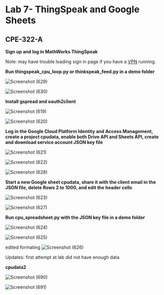 # Lab 7- ThingSpeak and Google Sheets
## CPE-322-A

**Sign up and log in MathWorks ThingSpeak**

Note: may have trouble loading sign in page if you have a [VPN](https://en.wikipedia.org/wiki/VPN_service) running.

**Run thingspeak_cpu_loop.py or thinkspeak_feed.py in a demo folder**

![Screenshot (629)](https://user-images.githubusercontent.com/97755080/220673873-56cfbcb0-f568-4d29-9178-b92e958de63d.png)

![Screenshot (630)](https://user-images.githubusercontent.com/97755080/220674121-939d33ef-8d68-4878-ab6c-74834ea13b58.png)

**Install gspread and oauth2client**

![Screenshot (619)](https://user-images.githubusercontent.com/97755080/220477973-990ca79a-5c81-4112-889f-fa286c84fcc3.png)

![Screenshot (620)](https://user-images.githubusercontent.com/97755080/220477987-9bf97067-26b1-492f-804a-a2e91fd11a6b.png)

**Log in the Google Cloud Platform Identity and Access Management, create a project cpudata, enable both Drive API and Sheets API, create and download service account JSON key file**

![Screenshot (621)](https://user-images.githubusercontent.com/97755080/220481998-c924c5fc-5583-48f6-a889-2d7aea619a85.png)

![Screenshot (622)](https://user-images.githubusercontent.com/97755080/220482018-577eab05-77d8-43bb-bd01-40688016151d.png)

![Screenshot (628)](https://user-images.githubusercontent.com/97755080/220482075-e430f769-b2a3-424c-8438-95432a5be420.png)

**Start a new Google sheet cpudata, share it with the client email in the JSON file, delete Rows 2 to 1000, and edit the header cells**

![Screenshot (623)](https://user-images.githubusercontent.com/97755080/220481810-2b6a9f7c-cd86-4cb1-850e-92fceca9d316.png)

![Screenshot (627)](https://user-images.githubusercontent.com/97755080/220481866-e9237016-cc42-4b42-8f3c-9e33bfeaca66.png)

**Run cpu_spreadsheet.py with the JSON key file in a demo folder**

![Screenshot (624)](https://user-images.githubusercontent.com/97755080/220481897-f2118cd9-0a21-4a51-9913-0933f87a26d2.png)

![Screenshot (625)](https://user-images.githubusercontent.com/97755080/220481906-1bace674-5cd8-41bd-8099-4cfb733142a9.png)

edited formating 
![Screenshot (626)](https://user-images.githubusercontent.com/97755080/220481933-0b2aa584-27ff-4fdf-9e52-b1e159f064c3.png)

Updates:
first attempt at lab did not have enough data

**cpudata2**

![Screenshot (690)](https://user-images.githubusercontent.com/97755080/222973775-923be599-9c85-4736-8130-6f68bff7789f.png)

![Screenshot (691)](https://user-images.githubusercontent.com/97755080/222973780-44f42d66-546b-4493-b8ea-0b7f3ad1387e.png)

